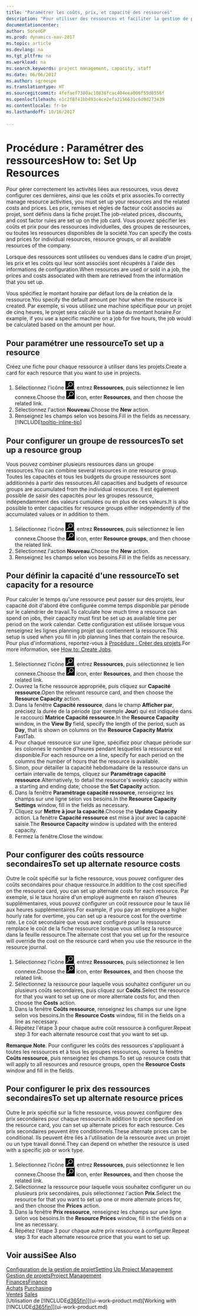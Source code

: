 ```yaml
---
title: "Paramétrer les coûts, prix, et capacité des ressources"
description: "Pour utiliser des ressources et faciliter la gestion de projets, vous spécifiez les coûts et les prix des différents ressources ou groupes de ressources, et définissez la capacité ressource."
documentationcenter: 
author: SorenGP
ms.prod: dynamics-nav-2017
ms.topic: article
ms.devlang: na
ms.tgt_pltfrm: na
ms.workload: na
ms.search.keywords: project management, capacity, staff
ms.date: 06/06/2017
ms.author: sgroespe
ms.translationtype: HT
ms.sourcegitcommit: 4fefaef7380ac10836fcac404eea006f55d8556f
ms.openlocfilehash: e1c2f8f41bb493c4ce2efa2156631c6d9d273439
ms.contentlocale: fr-be
ms.lasthandoff: 10/16/2017

---
```

# <a name="how-to-set-up-resources"></a><span data-ttu-id="cd13c-103">Procédure : Paramétrer des ressources</span><span class="sxs-lookup"><span data-stu-id="cd13c-103">How to: Set Up Resources</span></span>
<span data-ttu-id="cd13c-104">Pour gérer correctement les activités liées aux ressources, vous devez configurer ces dernières, ainsi que les coûts et prix associés.</span><span class="sxs-lookup"><span data-stu-id="cd13c-104">To correctly manage resource activities, you must set up your resources and the related costs and prices.</span></span> <span data-ttu-id="cd13c-105">Les prix, remises et règles de facteur coût associés au projet, sont définis dans la fiche projet.</span><span class="sxs-lookup"><span data-stu-id="cd13c-105">The job-related prices, discounts, and cost factor rules are set up on the job card.</span></span> <span data-ttu-id="cd13c-106">Vous pouvez spécifier les coûts et prix pour des ressources individuelles, des groupes de ressources, ou toutes les ressources disponibles de la société.</span><span class="sxs-lookup"><span data-stu-id="cd13c-106">You can specify the costs and prices for individual resources, resource groups, or all available resources of the company.</span></span>

<span data-ttu-id="cd13c-107">Lorsque des ressources sont utilisées ou vendues dans le cadre d'un projet, les prix et les coûts qui leur sont associés sont récupérés à l'aide des informations de configuration.</span><span class="sxs-lookup"><span data-stu-id="cd13c-107">When resources are used or sold in a job, the prices and costs associated with them are retrieved from the information that you set up.</span></span>

<span data-ttu-id="cd13c-108">Vous spécifiez le montant horaire par défaut lors de la création de la ressource.</span><span class="sxs-lookup"><span data-stu-id="cd13c-108">You specify the default amount per hour when the resource is created.</span></span> <span data-ttu-id="cd13c-109">Par exemple, si vous utilisez une machine spécifique pour un projet de cinq heures, le projet sera calculé sur la base du montant horaire.</span><span class="sxs-lookup"><span data-stu-id="cd13c-109">For example, if you use a specific machine on a job for five hours, the job would be calculated based on the amount per hour.</span></span>

## <a name="to-set-up-a-resource"></a><span data-ttu-id="cd13c-110">Pour paramétrer une ressource</span><span class="sxs-lookup"><span data-stu-id="cd13c-110">To set up a resource</span></span>
<span data-ttu-id="cd13c-111">Créez une fiche pour chaque ressource à utiliser dans les projets.</span><span class="sxs-lookup"><span data-stu-id="cd13c-111">Create a card for each resource that you want to use in projects.</span></span>

1. <span data-ttu-id="cd13c-112">Sélectionnez l'icône ![Page ou état pour la recherche](media/ui-search/search_small.png "Page ou état pour la recherche"), entrez **Ressources**, puis sélectionnez le lien connexe.</span><span class="sxs-lookup"><span data-stu-id="cd13c-112">Choose the ![Search for Page or Report](media/ui-search/search_small.png "Search for Page or Report icon") icon, enter **Resources**, and then choose the related link.</span></span>
2. <span data-ttu-id="cd13c-113">Sélectionnez l'action **Nouveau**.</span><span class="sxs-lookup"><span data-stu-id="cd13c-113">Choose the **New** action.</span></span>
3. <span data-ttu-id="cd13c-114">Renseignez les champs selon vos besoins.</span><span class="sxs-lookup"><span data-stu-id="cd13c-114">Fill in the fields as necessary.</span></span> [!INCLUDE[tooltip-inline-tip](includes/tooltip-inline-tip_md.md)]  

## <a name="to-set-up-a-resource-group"></a><span data-ttu-id="cd13c-115">Pour configurer un groupe de ressources</span><span class="sxs-lookup"><span data-stu-id="cd13c-115">To set up a resource group</span></span>
<span data-ttu-id="cd13c-116">Vous pouvez combiner plusieurs ressources dans un groupe ressources.</span><span class="sxs-lookup"><span data-stu-id="cd13c-116">You can combine several resources in one resource group.</span></span> <span data-ttu-id="cd13c-117">Toutes les capacités et tous les budgets du groupe ressources sont additionnés à partir des ressources.</span><span class="sxs-lookup"><span data-stu-id="cd13c-117">All capacities and budgets of resource groups are accumulated from the individual resources.</span></span> <span data-ttu-id="cd13c-118">Il est également possible de saisir des capacités pour les groupes ressource, indépendamment des valeurs cumulées ou en plus de ces valeurs.</span><span class="sxs-lookup"><span data-stu-id="cd13c-118">It is also possible to enter capacities for resource groups either independently of the accumulated values or in addition to them.</span></span>

1. <span data-ttu-id="cd13c-119">Sélectionnez l'icône ![Page ou état pour la recherche](media/ui-search/search_small.png "Page ou état pour la recherche"), entrez **Ressources**, puis sélectionnez le lien connexe.</span><span class="sxs-lookup"><span data-stu-id="cd13c-119">Choose the ![Search for Page or Report](media/ui-search/search_small.png "Search for Page or Report icon") icon, enter **Resource groups**, and then choose the related link.</span></span>
2. <span data-ttu-id="cd13c-120">Sélectionnez l'action **Nouveau**.</span><span class="sxs-lookup"><span data-stu-id="cd13c-120">Choose the **New** action.</span></span>
3. <span data-ttu-id="cd13c-121">Renseignez les champs selon vos besoins.</span><span class="sxs-lookup"><span data-stu-id="cd13c-121">Fill in the fields as necessary.</span></span>

## <a name="to-set-capacity-for-a-resource"></a><span data-ttu-id="cd13c-122">Pour définir la capacité d'une ressource</span><span class="sxs-lookup"><span data-stu-id="cd13c-122">To set capacity for a resource</span></span>
<span data-ttu-id="cd13c-123">Pour calculer le temps qu'une ressource peut passer sur des projets, leur capacité doit d'abord être configurée comme temps disponible par période sur le calendrier de travail.</span><span class="sxs-lookup"><span data-stu-id="cd13c-123">To calculate how much time a resource can spend on jobs, their capacity must first be set up as available time per period on the work calendar.</span></span> <span data-ttu-id="cd13c-124">Cette configuration est utilisée lorsque vous renseignez les lignes planning projet qui contiennent la ressource.</span><span class="sxs-lookup"><span data-stu-id="cd13c-124">This setup is used when you fill in job planning lines that contain the resource.</span></span> <span data-ttu-id="cd13c-125">Pour plus d'informations, reportez-vous à [Procédure : Créer des projets](projects-how-create-jobs.md).</span><span class="sxs-lookup"><span data-stu-id="cd13c-125">For more information, see [How to: Create Jobs](projects-how-create-jobs.md).</span></span>

1. <span data-ttu-id="cd13c-126">Sélectionnez l'icône ![Page ou état pour la recherche](media/ui-search/search_small.png "Page ou état pour la recherche"), entrez **Ressources**, puis sélectionnez le lien connexe.</span><span class="sxs-lookup"><span data-stu-id="cd13c-126">Choose the ![Search for Page or Report](media/ui-search/search_small.png "Search for Page or Report icon") icon, enter **Resources**, and then choose the related link.</span></span>
2. <span data-ttu-id="cd13c-127">Ouvrez la fiche ressource appropriée, puis cliquez sur **Capacité ressource**.</span><span class="sxs-lookup"><span data-stu-id="cd13c-127">Open the relevant resource card, and then choose the **Resource Capacity** action.</span></span>
3. <span data-ttu-id="cd13c-128">Dans la fenêtre **Capacité ressource**, dans le champ **Afficher par**, précisez la durée de la période (par exemple **Jour**) qui est indiquée dans le raccourci **Matrice Capacité ressource**.</span><span class="sxs-lookup"><span data-stu-id="cd13c-128">In the **Resource Capacity** window, in the **View By** field, specify the length of the period, such as **Day**, that is shown on columns on the **Resource Capacity Matrix** FastTab.</span></span>
4. <span data-ttu-id="cd13c-129">Pour chaque ressource sur une ligne, spécifiez pour chaque période sur les colonnes le nombre d'heures pendant lesquelles la ressource est disponible.</span><span class="sxs-lookup"><span data-stu-id="cd13c-129">For each resource on a line, specify for each period on the columns the number of hours that the resource is available.</span></span>
5. <span data-ttu-id="cd13c-130">Sinon, pour détailler la capacité hebdomadaire de la ressource dans un certain intervalle de temps, cliquez sur **Paramétrage capacité ressource**.</span><span class="sxs-lookup"><span data-stu-id="cd13c-130">Alternatively, to detail the resource's weekly capacity within a starting and ending date, choose the **Set Capacity** action.</span></span>
6. <span data-ttu-id="cd13c-131">Dans la fenêtre **Paramétrage capacité ressource**, renseignez les champs sur une ligne selon vos besoins.</span><span class="sxs-lookup"><span data-stu-id="cd13c-131">In the **Resource Capacity Settings** window, fill in the fields as necessary.</span></span>
7. <span data-ttu-id="cd13c-132">Cliquez sur **Mettre à jour la capacité**.</span><span class="sxs-lookup"><span data-stu-id="cd13c-132">Choose the **Update Capacity** action.</span></span> <span data-ttu-id="cd13c-133">La fenêtre **Capacité ressource** est mise à jour avec la capacité saisie.</span><span class="sxs-lookup"><span data-stu-id="cd13c-133">The **Resource Capacity** window is updated with the entered capacity.</span></span>
8. <span data-ttu-id="cd13c-134">Fermez la fenêtre.</span><span class="sxs-lookup"><span data-stu-id="cd13c-134">Close the window.</span></span>

## <a name="to-set-up-alternate-resource-costs"></a><span data-ttu-id="cd13c-135">Pour configurer des coûts ressource secondaires</span><span class="sxs-lookup"><span data-stu-id="cd13c-135">To set up alternate resource costs</span></span>
<span data-ttu-id="cd13c-136">Outre le coût spécifié sur la fiche ressource, vous pouvez configurer des coûts secondaires pour chaque ressource.</span><span class="sxs-lookup"><span data-stu-id="cd13c-136">In addition to the cost specified on the resource card, you can set up alternate costs for each resource.</span></span> <span data-ttu-id="cd13c-137">Par exemple, si le taux horaire d'un employé augmente en raison d'heures supplémentaires, vous pouvez configurer un coût ressource pour le taux lié aux heures supplémentaires.</span><span class="sxs-lookup"><span data-stu-id="cd13c-137">For example, if you pay an employee a higher hourly rate for overtime, you can set up a resource cost for the overtime rate.</span></span> <span data-ttu-id="cd13c-138">Le coût secondaire que vous avez configuré pour la ressource remplace le coût de la fiche ressource lorsque vous utilisez la ressource dans la feuille ressource.</span><span class="sxs-lookup"><span data-stu-id="cd13c-138">The alternate cost that you set up for the resource will override the cost on the resource card when you use the resource in the resource journal.</span></span>

1. <span data-ttu-id="cd13c-139">Sélectionnez l'icône ![Page ou état pour la recherche](media/ui-search/search_small.png "Page ou état pour la recherche"), entrez **Ressources**, puis sélectionnez le lien connexe.</span><span class="sxs-lookup"><span data-stu-id="cd13c-139">Choose the ![Search for Page or Report](media/ui-search/search_small.png "Search for Page or Report icon") icon, enter **Resources**, and then choose the related link.</span></span>  
2. <span data-ttu-id="cd13c-140">Sélectionnez la ressource pour laquelle vous souhaitez configurer un ou plusieurs coûts secondaires, puis cliquez sur **Coûts**.</span><span class="sxs-lookup"><span data-stu-id="cd13c-140">Select the resource for that you want to set up one or more alternate costs for, and then choose the **Costs** action.</span></span>  
3. <span data-ttu-id="cd13c-141">Dans la fenêtre **Coûts ressource**, renseignez les champs sur une ligne selon vos besoins.</span><span class="sxs-lookup"><span data-stu-id="cd13c-141">In the **Resource Costs** window, fill in the fields on a line as necessary.</span></span>  
4. <span data-ttu-id="cd13c-142">Répétez l'étape 3 pour chaque autre coût ressource à configurer.</span><span class="sxs-lookup"><span data-stu-id="cd13c-142">Repeat step 3 for each alternate resource cost that you want to set up.</span></span>

<span data-ttu-id="cd13c-143">**Remarque**.</span><span class="sxs-lookup"><span data-stu-id="cd13c-143">**Note**.</span></span> <span data-ttu-id="cd13c-144">Pour configurer les coûts des ressources s'appliquant à toutes les ressources et à tous les groupes ressources, ouvrez la fenêtre **Coûts ressource**, puis renseignez les champs.</span><span class="sxs-lookup"><span data-stu-id="cd13c-144">To set up resource costs that will apply to all resources and resource groups, open the **Resource Costs** window and fill in the fields.</span></span>

## <a name="to-set-up-alternate-resource-prices"></a><span data-ttu-id="cd13c-145">Pour configurer le prix des ressources secondaires</span><span class="sxs-lookup"><span data-stu-id="cd13c-145">To set up alternate resource prices</span></span>
<span data-ttu-id="cd13c-146">Outre le prix spécifié sur la fiche ressource, vous pouvez configurer des prix secondaires pour chaque ressource.</span><span class="sxs-lookup"><span data-stu-id="cd13c-146">In addition to price specified on the resource card, you can set up alternate prices for each resource.</span></span> <span data-ttu-id="cd13c-147">Ces prix secondaires peuvent être conditionnels.</span><span class="sxs-lookup"><span data-stu-id="cd13c-147">These alternate prices can be conditional.</span></span> <span data-ttu-id="cd13c-148">Ils peuvent être liés à l'utilisation de la ressource avec un projet ou un type travail donné.</span><span class="sxs-lookup"><span data-stu-id="cd13c-148">They can depend on whether the resource is used with a specific job or work type.</span></span>

1. <span data-ttu-id="cd13c-149">Sélectionnez l'icône ![Page ou état pour la recherche](media/ui-search/search_small.png "Page ou état pour la recherche"), entrez **Ressources**, puis sélectionnez le lien connexe.</span><span class="sxs-lookup"><span data-stu-id="cd13c-149">Choose the ![Search for Page or Report](media/ui-search/search_small.png "Search for Page or Report icon") icon, enter **Resources**, and then choose the related link.</span></span>
2. <span data-ttu-id="cd13c-150">Sélectionnez la ressource pour laquelle vous souhaitez configurer un ou plusieurs prix secondaires, puis sélectionnez l'action **Prix**.</span><span class="sxs-lookup"><span data-stu-id="cd13c-150">Select the resource for that you want to set up one or more alternate prices for, and then choose the **Prices** action.</span></span>
3. <span data-ttu-id="cd13c-151">Dans la fenêtre **Prix ressource**, renseignez les champs sur une ligne selon vos besoins.</span><span class="sxs-lookup"><span data-stu-id="cd13c-151">In the **Resource Prices** window, fill in the fields on a line as necessary.</span></span>
4. <span data-ttu-id="cd13c-152">Répétez l'étape 3 pour chaque autre prix ressource à configurer.</span><span class="sxs-lookup"><span data-stu-id="cd13c-152">Repeat step 3 for each alternate resource price that you want to set up.</span></span>

## <a name="see-also"></a><span data-ttu-id="cd13c-153">Voir aussi</span><span class="sxs-lookup"><span data-stu-id="cd13c-153">See Also</span></span>
[<span data-ttu-id="cd13c-154">Configuration de la gestion de projet</span><span class="sxs-lookup"><span data-stu-id="cd13c-154">Setting Up Project Management</span></span>](projects-setup-projects.md)  
[<span data-ttu-id="cd13c-155">Gestion de projets</span><span class="sxs-lookup"><span data-stu-id="cd13c-155">Project Management</span></span>](projects-manage-projects.md)  
[<span data-ttu-id="cd13c-156">Finances</span><span class="sxs-lookup"><span data-stu-id="cd13c-156">Finance</span></span>](finance.md)  
<span data-ttu-id="cd13c-157">[Achats](purchasing-manage-purchasing.md)       </span><span class="sxs-lookup"><span data-stu-id="cd13c-157">[Purchasing](purchasing-manage-purchasing.md)       </span></span>  
<span data-ttu-id="cd13c-158">[Ventes](sales-manage-sales.md)    </span><span class="sxs-lookup"><span data-stu-id="cd13c-158">[Sales](sales-manage-sales.md)    </span></span>  
<span data-ttu-id="cd13c-159">[Utilisation de [!INCLUDE[d365fin](includes/d365fin_md.md)]](ui-work-product.md)</span><span class="sxs-lookup"><span data-stu-id="cd13c-159">[Working with [!INCLUDE[d365fin](includes/d365fin_md.md)]](ui-work-product.md)</span></span>  

